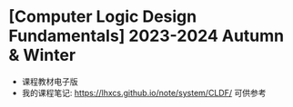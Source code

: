 # [Computer Logic Design Fundamentals] 2023-2024 Autumn & Winter

- 课程教材电子版
- 我的课程笔记: https://lhxcs.github.io/note/system/CLDF/ 可供参考
